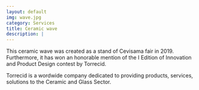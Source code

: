 ```yaml
---
layout: default
img: wave.jpg
category: Services
title: Ceramic wave
description: |
---
```


This ceramic wave was created as a stand of Cevisama fair in 2019. Furthermore, it has won an honorable mention of the I Edition of Innovation and Product Design contest by Torrecid.

Torrecid is a wordwide company dedicated to providing products, services, solutions to the Ceramic and Glass Sector.